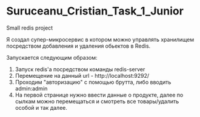 # Suruceanu_Cristian_Task_1_Junior
Small redis project

Я создал супер-микросервис в котором можно управлять хранилищем посредством добавления и удаления обьектов в Redis.


Запускается следующим образом:
1. Запуск redis'a посредством команды redis-server
2. Перемещение на данный url - http://localhost:9292/
3. Проходим "авторизацию" с помощью брутта, либо вводить admin:admin
4. На первой странице нужно ввести данные о продукте, далее по сылкам можно перемещаться и смотреть все товары/удалить особой и так далее.
